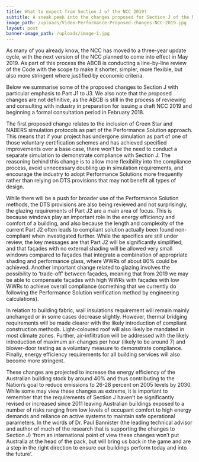 ```yaml
---
title: What to expect from Section J of the NCC 2019?
subtitle: A sneak peek into the changes proposed for Section J of the NCC 2019
image_path: /uploads/Video-Performance-Proposed-changes-NCC-2019.jpg
layout: post
banner-image_path: /uploads/image-1.jpg
---
```



As many of you already know, the NCC has moved to a three-year update cycle, with the next version of the NCC planned to come into effect in May 2019. As part of this process the ABCB is conducting a line-by-line review of the Code with the scope to make it shorter, simpler, more flexible, but also more stringent where justified by economic criteria.

Below we summarise some of the proposed changes to Section J with particular emphasis to Part J1 to J3. We also note that the proposed changes are not definitive, as the ABCB is still in the process of reviewing and consulting with industry in preparation for issuing a draft NCC 2019 and beginning a formal consultation period in February 2018.

The first proposed change relates to the inclusion of Green Star and NABERS simulation protocols as part of the Performance Solution approach. This means that if your project has undergone simulation as part of one of those voluntary certification schemes and has achieved specified improvements over a base case, there won’t be the need to conduct a separate simulation to demonstrate compliance with Section J. The reasoning behind this change is to allow more flexibility into the compliance process, avoid unnecessary doubling up in simulation requirements, and encourage the industry to adopt Performance Solutions more frequently rather than relying on DTS provisions that may not benefit all types of design.

While there will be a push for broader use of the Performance Solution methods, the DTS provisions are also being reviewed and not surprisingly, the glazing requirements of Part J2 are a main area of focus. This is because windows play an important role in the energy efficiency and comfort of a building, and also because the length and complexity of the current Part J2 often leads to compliant solution actually been found non-compliant when investigated further. While the specifics are still under review, the key messages are that Part J2 will be significantly simplified; and that façades with no external shading will be allowed very small windows compared to façades that integrate a combination of appropriate shading and performance glass, where WWRs of about 80% could be achieved. Another important change related to glazing involves the possibility to ‘trade-off’ between façades, meaning that from 2019 we may be able to compensate façades with high WWRs with façades with low WWRs to achieve overall compliance (something that we currently do following the Performance Solution verification method by engineering calculations).

In relation to building fabric, wall insulations requirement will remain mainly unchanged or in some cases decrease slightly. However, thermal bridging requirements will be made clearer with the likely introduction of compliant construction methods. Light-coloured roof will also likely be mandated in most climate zones. Further, air-infiltration will be addressed with the likely introduction of maximum air-changes per hour (likely to be around 7) and blower-door testing as a voluntary measure to demonstrate compliance. Finally, energy efficiency requirements for all building services will also become more stringent.

These changes are projected to increase the energy efficiency of the Australian building stock by around 40% and thus contributing to the Nation’s goal to reduce emissions to 26-28 percent on 2005 levels by 2030. While some may view these changes as extreme, it is important to remember that the requirements of Section J haven’t be significantly revised or increased since 2011 leaving Australian buildings exposed to a number of risks ranging from low levels of occupant comfort to high energy demands and reliance on active systems to maintain safe operational parameters. In the words of Dr. Paul Bannister (the leading technical advisor and author of much of the research that is supporting the changes to Section J) ‘from an international point of view these changes won’t put Australia at the head of the pack, but will bring us back in the game and are a step in the right direction to ensure our buildings perform today and into the future’.